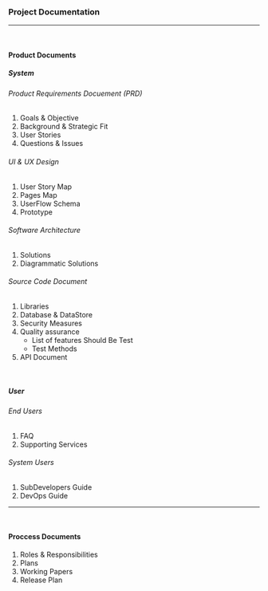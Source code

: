 ### Project Documentation

----------
<br>

#### Product Documents

##### System
###### Product Requirements Docuement (PRD)
1. Goals & Objective
2. Background & Strategic Fit
3. User Stories
4. Questions & Issues

###### UI & UX Design
1. User Story Map
2. Pages Map
3. UserFlow Schema
4. Prototype

###### Software Architecture
1. Solutions
2. Diagrammatic Solutions

###### Source Code Document
1. Libraries
2. Database & DataStore
3. Security Measures
4. Quality assurance
    - List of features Should Be Test
    - Test Methods
5. API Document
<br>

##### User
###### End Users
1. FAQ
2. Supporting Services

###### System Users
1. SubDevelopers Guide
2. DevOps Guide

----------
<br>

#### Proccess Documents
1. Roles & Responsibilities
2. Plans
3. Working Papers
4. Release Plan
